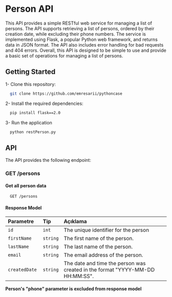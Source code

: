 # Person API

This API provides a simple RESTful web service for managing a list of persons. The API supports retrieving a list of persons, ordered by their creation date, while excluding their phone numbers. The service is implemented using Flask, a popular Python web framework, and returns data in JSON format. The API also includes error handling for bad requests and 404 errors. Overall, this API is designed to be simple to use and provide a basic set of operations for managing a list of persons.


## Getting Started

1- Clone this repository:
```bash
  git clone https://github.com/emresarii/pythoncase
```

2- Install the required dependencies:
```bash
  pip install flask==2.0
```

3- Run the application

```bash
  python restPerson.py
```

## API

The API provides the following endpoint:

### GET /persons

#### Get all person data

```http
  GET /persons
```

#### Response Model

| Parametre | Tip     | Açıklama                |
| :-------- | :------- | :------------------------- |
| `id` | `int` | The unique identifier for the person |
| `firstName` | `string` | The first name of the person. |
| `lastName ` | `string` | The last name of the person. |
| `email ` | `string` | The email address of the person. |
| `createdDate ` | `string` | The date and time the person was created in the format "YYYY-MM-DD HH:MM:SS".|

**Person's "phone" parameter is excluded from response model**

